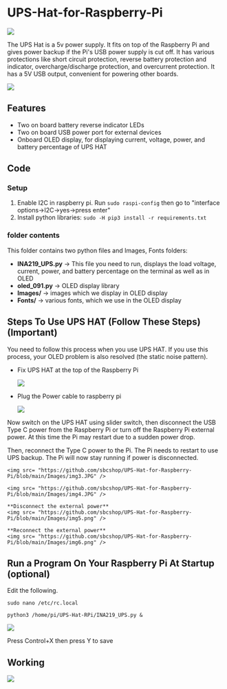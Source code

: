 # UPS-Hat-for-Raspberry-Pi
<img src= "https://github.com/sbcshop/UPS-Hat-for-Raspberry-Pi/blob/main/Images/banner.png" />

The UPS Hat is a 5v power supply. It fits on top of the Raspberry Pi and gives power backup if the Pi's USB power supply is cut off. It has various protections like short circuit protection, reverse battery protection and indicator, overcharge/discharge protection, and overcurrent protection. It has a 5V USB output, convenient for powering other boards.

<img src= "https://github.com/sbcshop/UPS-Hat-for-Raspberry-Pi/blob/main/Images/inout-voltage.png" />

## Features
  * Two on board battery reverse indicator LEDs
  * Two on board USB power port for external devices
  * Onboard OLED display, for displaying current, voltage, power, and battery percentage of UPS HAT

## Code
### Setup

1. Enable I2C in raspberry pi. Run `sudo raspi-config` then go to "interface options->I2C->yes->press enter"
1. Install python libraries: `sudo -H pip3 install -r requirements.txt`

### folder contents

This folder contains two python files and Images, Fonts folders:
   * **INA219_UPS.py**  -> This file you need to run, displays the load voltage, current, power, and battery percentage on the terminal as well as in OLED
   * **oled_091.py**    -> OLED display library
   * **Images/**        -> images which we display in OLED display
   * **Fonts/**         -> various fonts, which we use in the OLED display

## Steps To Use UPS HAT (Follow These Steps) (**Important**)


You need to follow this process when you use UPS HAT. If you use this process, your OLED problem is also resolved (the static noise pattern).

  * Fix UPS HAT at the top of the Raspberry Pi

    <img src= "https://github.com/sbcshop/UPS-Hat-for-Raspberry-Pi/blob/main/Images/img1.JPG" />

  * Plug the Power cable to raspberry pi

    <img src= "https://github.com/sbcshop/UPS-Hat-for-Raspberry-Pi/blob/main/Images/img2.JPG" />

Now switch on the UPS HAT using slider switch, then disconnect the USB Type C power from the Raspberry Pi or turn off the Raspberry Pi external power. At this time the Pi may restart due to a sudden power drop.

Then, reconnect the Type C power to the Pi. The Pi needs to restart to use UPS backup. The Pi will now stay running if power is disconnected.

    <img src= "https://github.com/sbcshop/UPS-Hat-for-Raspberry-Pi/blob/main/Images/img3.JPG" />

    <img src= "https://github.com/sbcshop/UPS-Hat-for-Raspberry-Pi/blob/main/Images/img4.JPG" />

    **Disconnect the external power**
    <img src= "https://github.com/sbcshop/UPS-Hat-for-Raspberry-Pi/blob/main/Images/img5.png" />

    **Reconnect the external power**
    <img src= "https://github.com/sbcshop/UPS-Hat-for-Raspberry-Pi/blob/main/Images/img6.png" />


## Run a Program On Your Raspberry Pi At Startup (optional)

Edit the following.

```sudo nano /etc/rc.local```

```python3 /home/pi/UPS-Hat-RPi/INA219_UPS.py &```

<img src= "https://github.com/sbcshop/UPS-Hat-for-Raspberry-Pi/blob/main/Images/img_1.JPG" />

Press Control+X then press Y to save


## Working
<img src= "https://github.com/sbcshop/UPS-Hat-for-Raspberry-Pi/blob/main/Images/giff.gif" />
